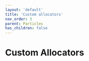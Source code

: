 ```yaml
---
layout: 'default'
title: 'Custom allocators'
nav_order: 3
parent: Particles
has_children: false
---
```


# Custom Allocators
